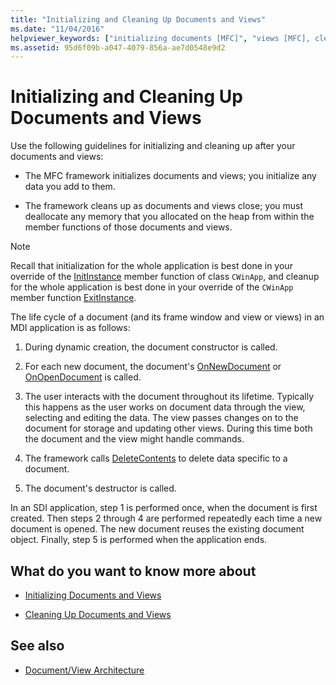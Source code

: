 ```yaml
---
title: "Initializing and Cleaning Up Documents and Views"
ms.date: "11/04/2016"
helpviewer_keywords: ["initializing documents [MFC]", "views [MFC], cleaning up", "documents [MFC], initializing", "documents [MFC], cleaning up", "views [MFC], initializing", "initializing objects [MFC], document objects", "document objects [MFC], life cycle of", "initializing views [MFC]"]
ms.assetid: 95d6f09b-a047-4079-856a-ae7d0548e9d2
---
```

# Initializing and Cleaning Up Documents and Views

Use the following guidelines for initializing and cleaning up after your documents and views:

- The MFC framework initializes documents and views; you initialize any data you add to them.

- The framework cleans up as documents and views close; you must deallocate any memory that you allocated on the heap from within the member functions of those documents and views.

> [!NOTE]
>  Recall that initialization for the whole application is best done in your override of the [InitInstance](../mfc/reference/cwinapp-class.md#initinstance) member function of class `CWinApp`, and cleanup for the whole application is best done in your override of the `CWinApp` member function [ExitInstance](../mfc/reference/cwinapp-class.md#exitinstance).

The life cycle of a document (and its frame window and view or views) in an MDI application is as follows:

1. During dynamic creation, the document constructor is called.

1. For each new document, the document's [OnNewDocument](../mfc/reference/cdocument-class.md#onnewdocument) or [OnOpenDocument](../mfc/reference/cdocument-class.md#onopendocument) is called.

1. The user interacts with the document throughout its lifetime. Typically this happens as the user works on document data through the view, selecting and editing the data. The view passes changes on to the document for storage and updating other views. During this time both the document and the view might handle commands.

1. The framework calls [DeleteContents](../mfc/reference/cdocument-class.md#deletecontents) to delete data specific to a document.

1. The document's destructor is called.

In an SDI application, step 1 is performed once, when the document is first created. Then steps 2 through 4 are performed repeatedly each time a new document is opened. The new document reuses the existing document object. Finally, step 5 is performed when the application ends.

## What do you want to know more about

- [Initializing Documents and Views](../mfc/initializing-documents-and-views.md)

- [Cleaning Up Documents and Views](../mfc/cleaning-up-documents-and-views.md)

## See also

- [Document/View Architecture](../mfc/document-view-architecture.md)
